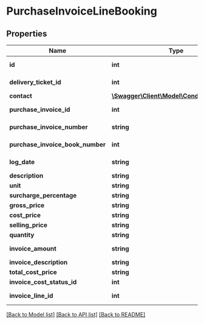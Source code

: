 # PurchaseInvoiceLineBooking

## Properties
Name | Type | Description | Notes
------------ | ------------- | ------------- | -------------
**id** | **int** | The ID of PurchaseInvoiceLineBooking. | [optional] 
**delivery_ticket_id** | **int** | Internal ID of the delivery ticket. | [optional] 
**contact** | [**\Swagger\Client\Model\CondensedContact**](CondensedContact.md) |  | [optional] 
**purchase_invoice_id** | **int** | Internal ID of the purchase invoice. | [optional] 
**purchase_invoice_number** | **string** | Number of the purchase invoice. | [optional] 
**purchase_invoice_book_number** | **int** | Book number of the purchase invoice. | [optional] 
**log_date** | **string** | The log date of this booking in ATOM format. | [optional] 
**description** | **string** | The booking description. | [optional] 
**unit** | **string** | The booking unit. | [optional] 
**surcharge_percentage** | **string** | Surcharge percentage. | [optional] 
**gross_price** | **string** | The gross price. | [optional] 
**cost_price** | **string** | The booking price. | [optional] 
**selling_price** | **string** | The selling price. | [optional] 
**quantity** | **string** | The quantity. | [optional] 
**invoice_amount** | **string** | The amount that will be shown on the invoice. | [optional] 
**invoice_description** | **string** | The invoice description. | [optional] 
**total_cost_price** | **string** | Total cost price. | [optional] 
**invoice_cost_status_id** | **int** | The invoice cost status id. | [optional] 
**invoice_line_id** | **int** | The id of the invoice line the booking line is linked to. | [optional] 

[[Back to Model list]](../README.md#documentation-for-models) [[Back to API list]](../README.md#documentation-for-api-endpoints) [[Back to README]](../README.md)


